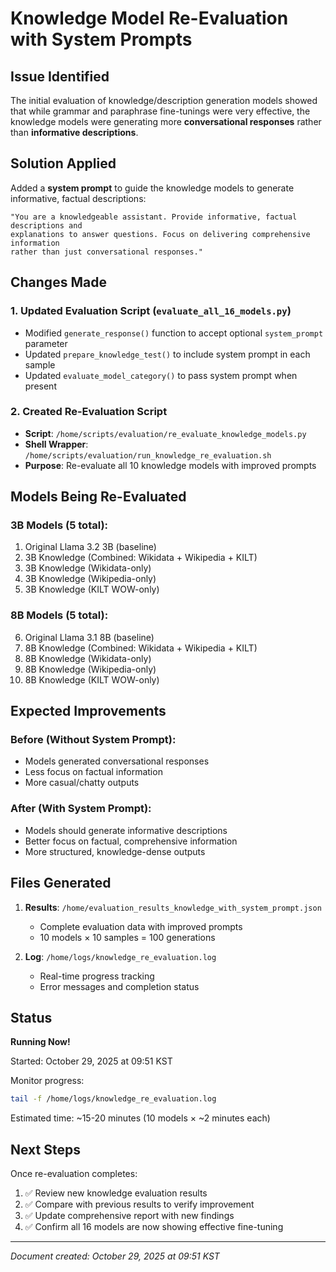 # Knowledge Model Re-Evaluation with System Prompts

## Issue Identified

The initial evaluation of knowledge/description generation models showed that while grammar and paraphrase fine-tunings were very effective, the knowledge models were generating more **conversational responses** rather than **informative descriptions**.

## Solution Applied

Added a **system prompt** to guide the knowledge models to generate informative, factual descriptions:

```
"You are a knowledgeable assistant. Provide informative, factual descriptions and 
explanations to answer questions. Focus on delivering comprehensive information 
rather than just conversational responses."
```

## Changes Made

### 1. Updated Evaluation Script (`evaluate_all_16_models.py`)
- Modified `generate_response()` function to accept optional `system_prompt` parameter
- Updated `prepare_knowledge_test()` to include system prompt in each sample
- Updated `evaluate_model_category()` to pass system prompt when present

### 2. Created Re-Evaluation Script
- **Script**: `/home/scripts/evaluation/re_evaluate_knowledge_models.py`
- **Shell Wrapper**: `/home/scripts/evaluation/run_knowledge_re_evaluation.sh`
- **Purpose**: Re-evaluate all 10 knowledge models with improved prompts

## Models Being Re-Evaluated

### 3B Models (5 total):
1. Original Llama 3.2 3B (baseline)
2. 3B Knowledge (Combined: Wikidata + Wikipedia + KILT)
3. 3B Knowledge (Wikidata-only)
4. 3B Knowledge (Wikipedia-only)
5. 3B Knowledge (KILT WOW-only)

### 8B Models (5 total):
6. Original Llama 3.1 8B (baseline)
7. 8B Knowledge (Combined: Wikidata + Wikipedia + KILT)
8. 8B Knowledge (Wikidata-only)
9. 8B Knowledge (Wikipedia-only)
10. 8B Knowledge (KILT WOW-only)

## Expected Improvements

### Before (Without System Prompt):
- Models generated conversational responses
- Less focus on factual information
- More casual/chatty outputs

### After (With System Prompt):
- Models should generate informative descriptions
- Better focus on factual, comprehensive information
- More structured, knowledge-dense outputs

## Files Generated

1. **Results**: `/home/evaluation_results_knowledge_with_system_prompt.json`
   - Complete evaluation data with improved prompts
   - 10 models × 10 samples = 100 generations

2. **Log**: `/home/logs/knowledge_re_evaluation.log`
   - Real-time progress tracking
   - Error messages and completion status

## Status

**Running Now!**

Started: October 29, 2025 at 09:51 KST

Monitor progress:
```bash
tail -f /home/logs/knowledge_re_evaluation.log
```

Estimated time: ~15-20 minutes (10 models × ~2 minutes each)

## Next Steps

Once re-evaluation completes:
1. ✅ Review new knowledge evaluation results
2. ✅ Compare with previous results to verify improvement
3. ✅ Update comprehensive report with new findings
4. ✅ Confirm all 16 models are now showing effective fine-tuning

---

*Document created: October 29, 2025 at 09:51 KST*

